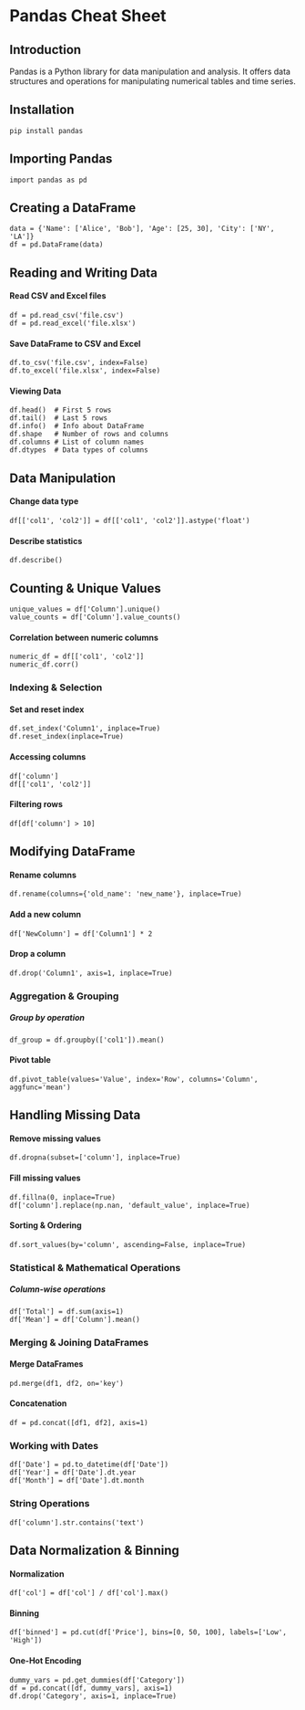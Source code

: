 # Pandas Cheat Sheet

## Introduction

Pandas is a Python library for data manipulation and analysis. It offers data structures and operations for manipulating numerical tables and time series.

## Installation
```
pip install pandas

```
## Importing Pandas
```
import pandas as pd

```
## Creating a DataFrame
```
data = {'Name': ['Alice', 'Bob'], 'Age': [25, 30], 'City': ['NY', 'LA']}
df = pd.DataFrame(data)
```
## Reading and Writing Data

#### Read CSV and Excel files
```
df = pd.read_csv('file.csv')
df = pd.read_excel('file.xlsx')
```
#### Save DataFrame to CSV and Excel
```
df.to_csv('file.csv', index=False)
df.to_excel('file.xlsx', index=False)
```

#### Viewing Data
```
df.head()  # First 5 rows
df.tail()  # Last 5 rows
df.info()  # Info about DataFrame
df.shape   # Number of rows and columns
df.columns # List of column names
df.dtypes  # Data types of columns
```
## Data Manipulation

#### Change data type
```
df[['col1', 'col2']] = df[['col1', 'col2']].astype('float')

```

#### Describe statistics

```
df.describe()

```
## Counting & Unique Values

```
unique_values = df['Column'].unique()
value_counts = df['Column'].value_counts()
```

#### Correlation between numeric columns
```
numeric_df = df[['col1', 'col2']]
numeric_df.corr()
```
### Indexing & Selection

#### Set and reset index
```
df.set_index('Column1', inplace=True)
df.reset_index(inplace=True)
```
#### Accessing columns
```
df['column']
df[['col1', 'col2']]
```
#### Filtering rows
```
df[df['column'] > 10]

```
## Modifying DataFrame

#### Rename columns
```
df.rename(columns={'old_name': 'new_name'}, inplace=True)

```
#### Add a new column
```
df['NewColumn'] = df['Column1'] * 2

```
#### Drop a column
```
df.drop('Column1', axis=1, inplace=True)

```
### Aggregation & Grouping

##### Group by operation
```
df_group = df.groupby(['col1']).mean()

```
#### Pivot table
```
df.pivot_table(values='Value', index='Row', columns='Column', aggfunc='mean')

```

## Handling Missing Data

#### Remove missing values
```
df.dropna(subset=['column'], inplace=True)

```
#### Fill missing values
```
df.fillna(0, inplace=True)
df['column'].replace(np.nan, 'default_value', inplace=True)
```

#### Sorting & Ordering
```
df.sort_values(by='column', ascending=False, inplace=True)

```

### Statistical & Mathematical Operations

##### Column-wise operations
```
df['Total'] = df.sum(axis=1)
df['Mean'] = df['Column'].mean()
```

### Merging & Joining DataFrames

#### Merge DataFrames
```
pd.merge(df1, df2, on='key')

```

#### Concatenation
```
df = pd.concat([df1, df2], axis=1)

```

### Working with Dates
```
df['Date'] = pd.to_datetime(df['Date'])
df['Year'] = df['Date'].dt.year
df['Month'] = df['Date'].dt.month
```

### String Operations
```
df['column'].str.contains('text')

```

## Data Normalization & Binning

#### Normalization

```
df['col'] = df['col'] / df['col'].max()

```

#### Binning

```
df['binned'] = pd.cut(df['Price'], bins=[0, 50, 100], labels=['Low', 'High'])

```

#### One-Hot Encoding

```
dummy_vars = pd.get_dummies(df['Category'])
df = pd.concat([df, dummy_vars], axis=1)
df.drop('Category', axis=1, inplace=True)
```
